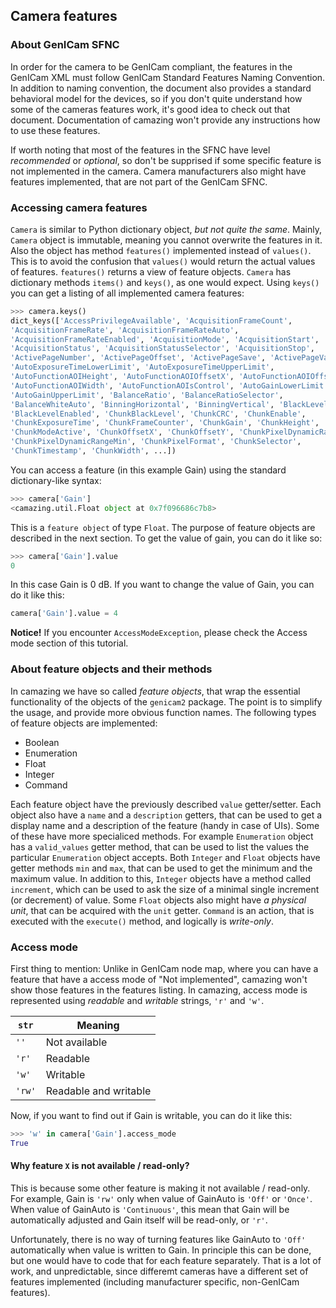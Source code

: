 ## Camera features

### About GenICam SFNC

In order for the camera to be GenICam compliant, the features in the GenICam
XML must follow GenICam Standard Features Naming Convention. In addition to
naming convention, the document also provides a standard behavioral model for
the devices, so if you don't quite understand how some of the cameras features
work, it's good idea to check out that document. Documentation of camazing
won't provide any instructions how to use these features.

If worth noting that most of the features in the SFNC have level *recommended*
or *optional*, so don't be supprised if some specific feature is not
implemented in the camera. Camera manufacturers also might have features
implemented, that are not part of the GenICam SFNC.

### Accessing camera features

`Camera` is similar to Python dictionary object, *but not quite the same*.
Mainly, `Camera` object is immutable, meaning you cannot overwrite the features
in it. Also the object has method `features()` implemented instead of
`values()`. This is to avoid the confusion that `values()` would return the
actual values of features. `features()` returns a view of feature objects.
`Camera` has dictionary methods `items()` and `keys()`, as one would expect.
Using `keys()` you can get a listing of all implemented camera features:
```python
>>> camera.keys()
dict_keys(['AccessPrivilegeAvailable', 'AcquisitionFrameCount',
'AcquisitionFrameRate', 'AcquisitionFrameRateAuto',
'AcquisitionFrameRateEnabled', 'AcquisitionMode', 'AcquisitionStart',
'AcquisitionStatus', 'AcquisitionStatusSelector', 'AcquisitionStop',
'ActivePageNumber', 'ActivePageOffset', 'ActivePageSave', 'ActivePageValue',
'AutoExposureTimeLowerLimit', 'AutoExposureTimeUpperLimit',
'AutoFunctionAOIHeight', 'AutoFunctionAOIOffsetX', 'AutoFunctionAOIOffsetY',
'AutoFunctionAOIWidth', 'AutoFunctionAOIsControl', 'AutoGainLowerLimit',
'AutoGainUpperLimit', 'BalanceRatio', 'BalanceRatioSelector',
'BalanceWhiteAuto', 'BinningHorizontal', 'BinningVertical', 'BlackLevel',
'BlackLevelEnabled', 'ChunkBlackLevel', 'ChunkCRC', 'ChunkEnable',
'ChunkExposureTime', 'ChunkFrameCounter', 'ChunkGain', 'ChunkHeight',
'ChunkModeActive', 'ChunkOffsetX', 'ChunkOffsetY', 'ChunkPixelDynamicRangeMax',
'ChunkPixelDynamicRangeMin', 'ChunkPixelFormat', 'ChunkSelector',
'ChunkTimestamp', 'ChunkWidth', ...])
```
You can access a feature (in this example Gain) using the standard dictionary-like
syntax:
```python
>>> camera['Gain']
<camazing.util.Float object at 0x7f096686c7b8>
```
This is a `feature object` of type `Float`. The purpose of feature objects are
described in the next section. To get the value of gain, you can do it like so:
```python
>>> camera['Gain'].value
0
```
In this case Gain is 0 dB. If you want to change the value of Gain, you can do
it like this:
```python
camera['Gain'].value = 4
```
**Notice!** If you encounter `AccessModeException`, please check the Access mode
section of this tutorial.

### About feature objects and their methods

In camazing we have so called *feature objects*, that wrap the essential
functionality of the objects of the `genicam2` package. The point is to simplify
the usage, and provide more obvious function names. The following types of
feature objects are implemented:

* Boolean
* Enumeration
* Float
* Integer
* Command

Each feature object have the previously described `value` getter/setter. Each
object also have a `name` and a `description` getters, that can be used to
get a display name and a description of the feature (handy in case of UIs).
Some of these have more specialiced methods. For example `Enumeration` object has a
`valid_values` getter method, that can be used to list the values the particular
`Enumeration` object accepts.  Both `Integer` and `Float` objects have getter
methods `min` and `max`, that can be used to get the minimum and the maximum
value. In addition to this, `Integer` objects have a method called `increment`,
which can be used to ask the size of a minimal single increment (or decrement)
of value. Some `Float` objects also might have *a physical unit*, that can be
acquired with the `unit` getter.  `Command` is an action, that is executed with
the `execute()` method, and logically is *write-only*.

### Access mode

First thing to mention: Unlike in GenICam node map, where you can have a feature that have a
access mode of "Not implemented", camazing won't show those features in
the features listing. In camazing, access mode is represented using *readable*
and *writable* strings, `'r'` and `'w'`.

| `str`  | Meaning               |
| ------ | --------------------- |
| `''`   | Not available         |
| `'r'`  | Readable              |
| `'w'`  | Writable              |
| `'rw'` | Readable and writable |

Now, if you want to find out if Gain is writable, you can do it like this:
```python
>>> 'w' in camera['Gain'].access_mode
True
```

#### Why feature `X` is not available / read-only?

This is because some other feature is making it not available / read-only. For
example, Gain is `'rw'` only when value of GainAuto is `'Off'` or `'Once'`.
When value of GainAuto is `'Continuous'`, this mean that Gain will be
automatically adjusted and Gain itself will be read-only, or `'r'`.

Unfortunately, there is no way of turning features like GainAuto to `'Off'`
automatically when value is written to Gain. In principle this can be done, but
one would have to code that for each feature separately. That is a lot of
work, and unpredictable, since differemt cameras have a different set of features
implemented (including manufacturer specific, non-GenICam features).


